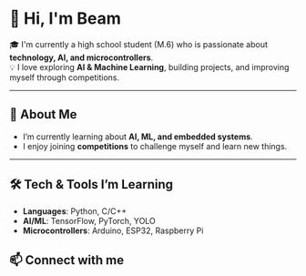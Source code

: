 # 👋 Hi, I'm Beam  

🎓 I'm currently a high school student (M.6) who is passionate about **technology, AI, and microcontrollers**.  
💡 I love exploring **AI & Machine Learning**, building projects, and improving myself through competitions.  

---

## 🚀 About Me
 
- I’m currently learning about **AI, ML, and embedded systems**.  
- I enjoy joining **competitions** to challenge myself and learn new things.  

---

## 🛠️ Tech & Tools I’m Learning
- **Languages**: Python, C/C++  
- **AI/ML**: TensorFlow, PyTorch, YOLO  
- **Microcontrollers**: Arduino, ESP32, Raspberry Pi  

## 📫 Connect with me
